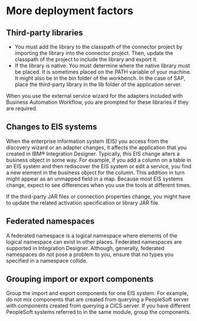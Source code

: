 <!-- image -->

# More deployment factors

## Third-party libraries

- You must add the library to the classpath of the connector project by
importing the library into the connector project. Then, update the classpath of
the project to include the library and export it.
- If the library is native: You must determine where the native library must be placed. It is
sometimes placed on the PATH variable of your machine. It might also be in the
bin folder of the workbench. In the case of SAP, place the third-party library
in the lib folder of the application server.

When you use the external service wizard for the adapters included with Business Automation Workflow, you are prompted for these libraries if they
are required.

## Changes to EIS systems

When the enterprise information system (EIS) you access from the discovery wizard or an adapter
changes, it affects the application that you created in IBM® Integration
Designer. Typically, this EIS change alters a
business object in some way. For example, if you add a column on a table in an EIS system and then
rediscover the EIS system or edit a service, you find a new element in the business object for the
column. This addition in turn might appear as an unmapped field in a map. Because most EIS systems
change, expect to see differences when you use the tools at different times.

If the third-party JAR files or connection properties change, you might have to update the
related activation specification or library JAR file.

## Federated namespaces

A federated namespace is a logical namespace where elements of the logical namespace can exist in
other places. Federated namespaces are supported in Integration Designer. Although, generally, federated namespaces do not
pose a problem to you, ensure that no types you specified in a namespace collide.

## Grouping import or export components

Group the import and export components for one EIS system. For example, do not mix components
that are created from querying a PeopleSoft server with components created from querying a CICS
server. If you have different PeopleSoft systems referred to in the same module, group the
components.